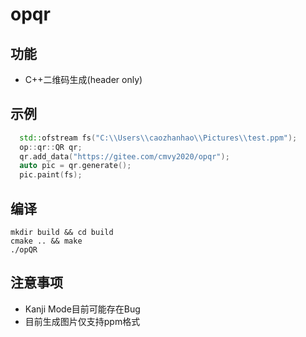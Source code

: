 # opqr

## 功能
- C++二维码生成(header only)
## 示例
```c++
  std::ofstream fs("C:\\Users\\caozhanhao\\Pictures\\test.ppm");
  op::qr::QR qr;
  qr.add_data("https://gitee.com/cmvy2020/opqr");
  auto pic = qr.generate();
  pic.paint(fs);
```
## 编译
```
mkdir build && cd build 
cmake .. && make
./opQR
```
## 注意事项
- Kanji Mode目前可能存在Bug
- 目前生成图片仅支持ppm格式
